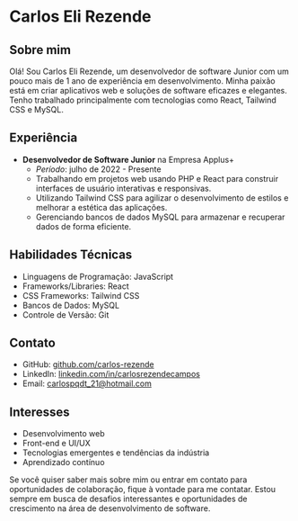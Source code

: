 # Carlos Eli Rezende

## Sobre mim

Olá! Sou Carlos Eli Rezende, um desenvolvedor de software Junior com um pouco mais de 1 ano de experiência em desenvolvimento. Minha paixão está em criar aplicativos web e soluções de software eficazes e elegantes. Tenho trabalhado principalmente com tecnologias como React, Tailwind CSS e MySQL.

## Experiência

- **Desenvolvedor de Software Junior** na Empresa Applus+
  - *Período*: julho de 2022 - Presente
  - Trabalhando em projetos web usando PHP e React para construir interfaces de usuário interativas e responsivas.
  - Utilizando Tailwind CSS para agilizar o desenvolvimento de estilos e melhorar a estética das aplicações.
  - Gerenciando bancos de dados MySQL para armazenar e recuperar dados de forma eficiente.

<!--## Projetos Destacados

- [Projeto XYZ](link-para-o-repositório) - Um aplicativo web desenvolvido em React que permite aos usuários fazerem XYZ.
- [Projeto ABC](link-para-o-repositório) - Uma aplicação de gerenciamento de tarefas construída com React e Tailwind CSS.
-->
## Habilidades Técnicas

- Linguagens de Programação: JavaScript
- Frameworks/Libraries: React
- CSS Frameworks: Tailwind CSS
- Bancos de Dados: MySQL
- Controle de Versão: Git

## Contato

- GitHub: [github.com/carlos-rezende](https://github.com/carlos-rezende)
- LinkedIn: [linkedin.com/in/carlosrezendecampos](www.linkedin.com/in/carlosrezendecampos)
- Email: carlospqdt_21@hotmail.com

## Interesses

- Desenvolvimento web
- Front-end e UI/UX
- Tecnologias emergentes e tendências da indústria
- Aprendizado contínuo

Se você quiser saber mais sobre mim ou entrar em contato para oportunidades de colaboração, fique à vontade para me contatar. Estou sempre em busca de desafios interessantes e oportunidades de crescimento na área de desenvolvimento de software.
